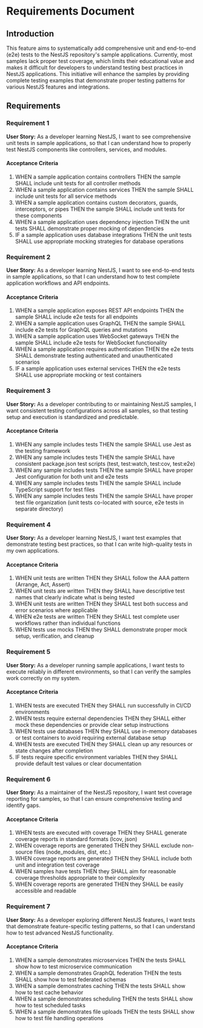 # Requirements Document

## Introduction

This feature aims to systematically add comprehensive unit and end-to-end (e2e) tests to the NestJS repository's sample applications. Currently, most samples lack proper test coverage, which limits their educational value and makes it difficult for developers to understand testing best practices in NestJS applications. This initiative will enhance the samples by providing complete testing examples that demonstrate proper testing patterns for various NestJS features and integrations.

## Requirements

### Requirement 1

**User Story:** As a developer learning NestJS, I want to see comprehensive unit tests in sample applications, so that I can understand how to properly test NestJS components like controllers, services, and modules.

#### Acceptance Criteria

1. WHEN a sample application contains controllers THEN the sample SHALL include unit tests for all controller methods
2. WHEN a sample application contains services THEN the sample SHALL include unit tests for all service methods
3. WHEN a sample application contains custom decorators, guards, interceptors, or pipes THEN the sample SHALL include unit tests for these components
4. WHEN a sample application uses dependency injection THEN the unit tests SHALL demonstrate proper mocking of dependencies
5. IF a sample application uses database integrations THEN the unit tests SHALL use appropriate mocking strategies for database operations

### Requirement 2

**User Story:** As a developer learning NestJS, I want to see end-to-end tests in sample applications, so that I can understand how to test complete application workflows and API endpoints.

#### Acceptance Criteria

1. WHEN a sample application exposes REST API endpoints THEN the sample SHALL include e2e tests for all endpoints
2. WHEN a sample application uses GraphQL THEN the sample SHALL include e2e tests for GraphQL queries and mutations
3. WHEN a sample application uses WebSocket gateways THEN the sample SHALL include e2e tests for WebSocket functionality
4. WHEN a sample application requires authentication THEN the e2e tests SHALL demonstrate testing authenticated and unauthenticated scenarios
5. IF a sample application uses external services THEN the e2e tests SHALL use appropriate mocking or test containers

### Requirement 3

**User Story:** As a developer contributing to or maintaining NestJS samples, I want consistent testing configurations across all samples, so that testing setup and execution is standardized and predictable.

#### Acceptance Criteria

1. WHEN any sample includes tests THEN the sample SHALL use Jest as the testing framework
2. WHEN any sample includes tests THEN the sample SHALL have consistent package.json test scripts (test, test:watch, test:cov, test:e2e)
3. WHEN any sample includes tests THEN the sample SHALL have proper Jest configuration for both unit and e2e tests
4. WHEN any sample includes tests THEN the sample SHALL include TypeScript support for test files
5. WHEN any sample includes tests THEN the sample SHALL have proper test file organization (unit tests co-located with source, e2e tests in separate directory)

### Requirement 4

**User Story:** As a developer learning NestJS, I want test examples that demonstrate testing best practices, so that I can write high-quality tests in my own applications.

#### Acceptance Criteria

1. WHEN unit tests are written THEN they SHALL follow the AAA pattern (Arrange, Act, Assert)
2. WHEN unit tests are written THEN they SHALL have descriptive test names that clearly indicate what is being tested
3. WHEN unit tests are written THEN they SHALL test both success and error scenarios where applicable
4. WHEN e2e tests are written THEN they SHALL test complete user workflows rather than individual functions
5. WHEN tests use mocks THEN they SHALL demonstrate proper mock setup, verification, and cleanup

### Requirement 5

**User Story:** As a developer running sample applications, I want tests to execute reliably in different environments, so that I can verify the samples work correctly on my system.

#### Acceptance Criteria

1. WHEN tests are executed THEN they SHALL run successfully in CI/CD environments
2. WHEN tests require external dependencies THEN they SHALL either mock these dependencies or provide clear setup instructions
3. WHEN tests use databases THEN they SHALL use in-memory databases or test containers to avoid requiring external database setup
4. WHEN tests are executed THEN they SHALL clean up any resources or state changes after completion
5. IF tests require specific environment variables THEN they SHALL provide default test values or clear documentation

### Requirement 6

**User Story:** As a maintainer of the NestJS repository, I want test coverage reporting for samples, so that I can ensure comprehensive testing and identify gaps.

#### Acceptance Criteria

1. WHEN tests are executed with coverage THEN they SHALL generate coverage reports in standard formats (lcov, json)
2. WHEN coverage reports are generated THEN they SHALL exclude non-source files (node_modules, dist, etc.)
3. WHEN coverage reports are generated THEN they SHALL include both unit and integration test coverage
4. WHEN samples have tests THEN they SHALL aim for reasonable coverage thresholds appropriate to their complexity
5. WHEN coverage reports are generated THEN they SHALL be easily accessible and readable

### Requirement 7

**User Story:** As a developer exploring different NestJS features, I want tests that demonstrate feature-specific testing patterns, so that I can understand how to test advanced NestJS functionality.

#### Acceptance Criteria

1. WHEN a sample demonstrates microservices THEN the tests SHALL show how to test microservice communication
2. WHEN a sample demonstrates GraphQL federation THEN the tests SHALL show how to test federated schemas
3. WHEN a sample demonstrates caching THEN the tests SHALL show how to test cache behavior
4. WHEN a sample demonstrates scheduling THEN the tests SHALL show how to test scheduled tasks
5. WHEN a sample demonstrates file uploads THEN the tests SHALL show how to test file handling operations